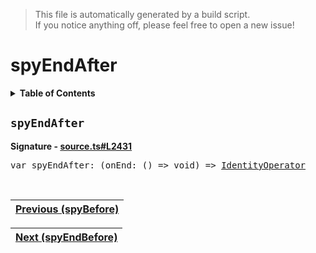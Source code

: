 > This file is automatically generated by a build script.<br>If you notice anything off, please feel free to open a new issue!

# spyEndAfter

<details><summary><b>Table of Contents</b></summary>

1. [<code>spyEndAfter</code>](#spyEndAfter)</details>

## <a name="spyEndAfter"></a><code>spyEndAfter</code>

<b>Signature - [source.ts#L2431](..\/..\/packages\/core\/src\/source.ts#L2431)</b>

<pre>var spyEndAfter: (onEnd: () =&gt; void) =&gt; <a href="001-IdentityOperator.md#IdentityOperator">IdentityOperator</a></pre><br>

| [Previous \(spyBefore\)](077-spyBefore.md#readme) |
| --- |

<div align="right">

| [Next \(spyEndBefore\)](079-spyEndBefore.md#readme) |
| --- |
</div>
